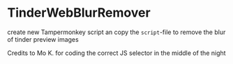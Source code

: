 # TinderWebBlurRemover

create new Tampermonkey script an copy the <code>script</code>-file to remove the blur of tinder preview images

Credits to Mo K. for coding the correct JS selector in the middle of the night 
